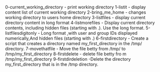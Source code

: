 0-current_working_directory - print working directory 
1-listit  - display content list of current working directory
2-bring_me_home - changes working directory to users home directory
3-listfiles - display current directory content in long format
4-listmorefiles - Display current directory contents, including hidden files (starting with .). Use the long format.
5-listfilesdigitonly - Long format ,with user and group IDs displayed numerically,And hidden files (starting with .)
6-firstdirectory - Create a script that creates a directory named my_first_directory in the /tmp/ directory.
7-movethatfile - Move the file betty from /tmp/ to /tmp/my_first_directory
8-firstdelete - delete file betty fro m /tmp/my_first_directory
9-firstdirdeletion -Delete the directory my_first_directory that is in the /tmp directory.

